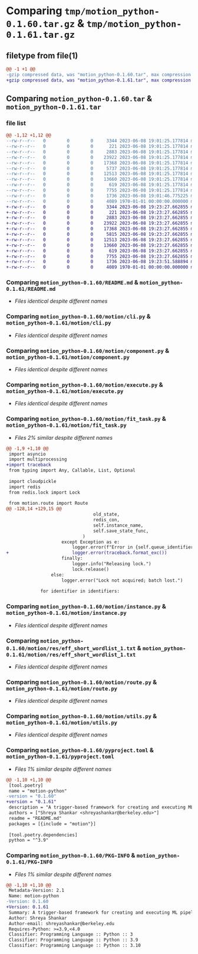 # Comparing `tmp/motion_python-0.1.60.tar.gz` & `tmp/motion_python-0.1.61.tar.gz`

## filetype from file(1)

```diff
@@ -1 +1 @@
-gzip compressed data, was "motion_python-0.1.60.tar", max compression
+gzip compressed data, was "motion_python-0.1.61.tar", max compression
```

## Comparing `motion_python-0.1.60.tar` & `motion_python-0.1.61.tar`

### file list

```diff
@@ -1,12 +1,12 @@
--rw-r--r--   0        0        0     3344 2023-06-08 19:01:25.177814 motion_python-0.1.60/README.md
--rw-r--r--   0        0        0      221 2023-06-08 19:01:25.177814 motion_python-0.1.60/motion/__init__.py
--rw-r--r--   0        0        0     2883 2023-06-08 19:01:25.177814 motion_python-0.1.60/motion/cli.py
--rw-r--r--   0        0        0    23922 2023-06-08 19:01:25.177814 motion_python-0.1.60/motion/component.py
--rw-r--r--   0        0        0    17368 2023-06-08 19:01:25.177814 motion_python-0.1.60/motion/execute.py
--rw-r--r--   0        0        0     5737 2023-06-08 19:01:25.177814 motion_python-0.1.60/motion/fit_task.py
--rw-r--r--   0        0        0    12513 2023-06-08 19:01:25.177814 motion_python-0.1.60/motion/instance.py
--rw-r--r--   0        0        0    13660 2023-06-08 19:01:25.177814 motion_python-0.1.60/motion/res/eff_short_wordlist_1.txt
--rw-r--r--   0        0        0      619 2023-06-08 19:01:25.177814 motion_python-0.1.60/motion/route.py
--rw-r--r--   0        0        0     7755 2023-06-08 19:01:25.177814 motion_python-0.1.60/motion/utils.py
--rw-r--r--   0        0        0     1736 2023-06-08 19:01:46.775225 motion_python-0.1.60/pyproject.toml
--rw-r--r--   0        0        0     4089 1970-01-01 00:00:00.000000 motion_python-0.1.60/PKG-INFO
+-rw-r--r--   0        0        0     3344 2023-06-08 19:23:27.662855 motion_python-0.1.61/README.md
+-rw-r--r--   0        0        0      221 2023-06-08 19:23:27.662855 motion_python-0.1.61/motion/__init__.py
+-rw-r--r--   0        0        0     2883 2023-06-08 19:23:27.662855 motion_python-0.1.61/motion/cli.py
+-rw-r--r--   0        0        0    23922 2023-06-08 19:23:27.662855 motion_python-0.1.61/motion/component.py
+-rw-r--r--   0        0        0    17368 2023-06-08 19:23:27.662855 motion_python-0.1.61/motion/execute.py
+-rw-r--r--   0        0        0     5815 2023-06-08 19:23:27.662855 motion_python-0.1.61/motion/fit_task.py
+-rw-r--r--   0        0        0    12513 2023-06-08 19:23:27.662855 motion_python-0.1.61/motion/instance.py
+-rw-r--r--   0        0        0    13660 2023-06-08 19:23:27.662855 motion_python-0.1.61/motion/res/eff_short_wordlist_1.txt
+-rw-r--r--   0        0        0      619 2023-06-08 19:23:27.662855 motion_python-0.1.61/motion/route.py
+-rw-r--r--   0        0        0     7755 2023-06-08 19:23:27.662855 motion_python-0.1.61/motion/utils.py
+-rw-r--r--   0        0        0     1736 2023-06-08 19:23:51.588894 motion_python-0.1.61/pyproject.toml
+-rw-r--r--   0        0        0     4089 1970-01-01 00:00:00.000000 motion_python-0.1.61/PKG-INFO
```

### Comparing `motion_python-0.1.60/README.md` & `motion_python-0.1.61/README.md`

 * *Files identical despite different names*

### Comparing `motion_python-0.1.60/motion/cli.py` & `motion_python-0.1.61/motion/cli.py`

 * *Files identical despite different names*

### Comparing `motion_python-0.1.60/motion/component.py` & `motion_python-0.1.61/motion/component.py`

 * *Files identical despite different names*

### Comparing `motion_python-0.1.60/motion/execute.py` & `motion_python-0.1.61/motion/execute.py`

 * *Files identical despite different names*

### Comparing `motion_python-0.1.60/motion/fit_task.py` & `motion_python-0.1.61/motion/fit_task.py`

 * *Files 2% similar despite different names*

```diff
@@ -1,9 +1,10 @@
 import asyncio
 import multiprocessing
+import traceback
 from typing import Any, Callable, List, Optional
 
 import cloudpickle
 import redis
 from redis.lock import Lock
 
 from motion.route import Route
@@ -128,14 +129,15 @@
                                 old_state,
                                 redis_con,
                                 self.instance_name,
                                 self.save_state_func,
                             )
                     except Exception as e:
                         logger.error(f"Error in {self.queue_identifier} fit: {e}")
+                        logger.error(traceback.format_exc())
                     finally:
                         logger.info("Releasing lock.")
                         lock.release()
                 else:
                     logger.error("Lock not acquired; batch lost.")
 
             for identifier in identifiers:
```

### Comparing `motion_python-0.1.60/motion/instance.py` & `motion_python-0.1.61/motion/instance.py`

 * *Files identical despite different names*

### Comparing `motion_python-0.1.60/motion/res/eff_short_wordlist_1.txt` & `motion_python-0.1.61/motion/res/eff_short_wordlist_1.txt`

 * *Files identical despite different names*

### Comparing `motion_python-0.1.60/motion/route.py` & `motion_python-0.1.61/motion/route.py`

 * *Files identical despite different names*

### Comparing `motion_python-0.1.60/motion/utils.py` & `motion_python-0.1.61/motion/utils.py`

 * *Files identical despite different names*

### Comparing `motion_python-0.1.60/pyproject.toml` & `motion_python-0.1.61/pyproject.toml`

 * *Files 1% similar despite different names*

```diff
@@ -1,10 +1,10 @@
 [tool.poetry]
 name = "motion-python"
-version = "0.1.60"
+version = "0.1.61"
 description = "A trigger-based framework for creating and executing ML pipelines."
 authors = ["Shreya Shankar <shreyashankar@berkeley.edu>"]
 readme = "README.md"
 packages = [{include = "motion"}]
 
 [tool.poetry.dependencies]
 python = "^3.9"
```

### Comparing `motion_python-0.1.60/PKG-INFO` & `motion_python-0.1.61/PKG-INFO`

 * *Files 1% similar despite different names*

```diff
@@ -1,10 +1,10 @@
 Metadata-Version: 2.1
 Name: motion-python
-Version: 0.1.60
+Version: 0.1.61
 Summary: A trigger-based framework for creating and executing ML pipelines.
 Author: Shreya Shankar
 Author-email: shreyashankar@berkeley.edu
 Requires-Python: >=3.9,<4.0
 Classifier: Programming Language :: Python :: 3
 Classifier: Programming Language :: Python :: 3.9
 Classifier: Programming Language :: Python :: 3.10
```

